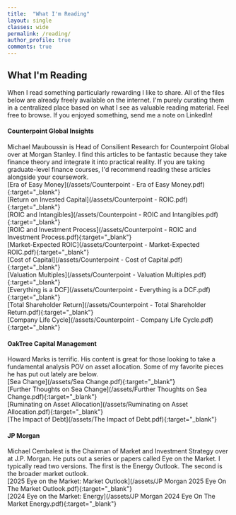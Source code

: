 ```yaml
---
title:  "What I'm Reading"
layout: single
classes: wide
permalink: /reading/
author_profile: true
comments: true
---
```


<h2> What I'm Reading </h2>
When I read something particularly rewarding I like to share. All of the files below are already freely available on the internet. I'm purely curating them in a centralized place based on what I see as valuable reading material. Feel free to browse. If you enjoyed something, send me a note on LinkedIn! <br>

#### Counterpoint Global Insights
Michael Mauboussin is Head of Consilient Research for Counterpoint Global over at Morgan Stanley. I find this articles to be fantastic because they take finance theory and integrate it into practical reality. If you are taking graduate-level finance courses, I'd recommend reading these articles alongside your coursework. <br>
[Era of Easy Money](/assets/Counterpoint - Era of Easy Money.pdf){:target="_blank"}
<br>
[Return on Invested Capital](/assets/Counterpoint - ROIC.pdf){:target="_blank"}
<br>
[ROIC and Intangibles](/assets/Counterpoint - ROIC and Intangibles.pdf){:target="_blank"}<br>
[ROIC and Investment Process](/assets/Counterpoint - ROIC and Investment Process.pdf){:target="_blank"}
<br>
[Market-Expected ROIC](/assets/Counterpoint - Market-Expected ROIC.pdf){:target="_blank"}
<br>
[Cost of Capital](/assets/Counterpoint - Cost of Capital.pdf){:target="_blank"}
<br>
[Valuation Multiples](/assets/Counterpoint - Valuation Multiples.pdf){:target="_blank"}
<br>
[Everything is a DCF](/assets/Counterpoint - Everything is a DCF.pdf){:target="_blank"}
<br>
[Total Shareholder Return](/assets/Counterpoint - Total Shareholder Return.pdf){:target="_blank"}
<br>
[Company Life Cycle](/assets/Counterpoint - Company Life Cycle.pdf){:target="_blank"}
<br>


#### OakTree Capital Management
Howard Marks is terrific. His content is great for those looking to take a fundamental analysis POV on asset allocation. Some of my favorite pieces he has put out lately are below. <br>
[Sea Change](/assets/Sea Change.pdf){:target="_blank"}
<br>
[Further Thoughts on Sea Change](/assets/Further Thoughts on Sea Change.pdf){:target="_blank"}
<br>
[Ruminating on Asset Allocation](/assets/Ruminating on Asset Allocation.pdf){:target="_blank"}
<br>
[The Impact of Debt](/assets/The Impact of Debt.pdf){:target="_blank"}
<br>

#### JP Morgan
Michael Cembalest is the Chairman of Market and Investment Strategy over at J.P. Morgan. He puts out a series or papers called Eye on the Market. I typically read two versions. The first is the Energy Outlook. The second is the broader market outlook. <br>
[2025 Eye on the Market: Market Outlook](/assets/JP Morgan 2025 Eye On The Market Outlook.pdf){:target="_blank"}
<br>
[2024 Eye on the Market: Energy](/assets/JP Morgan 2024 Eye On The Market Energy.pdf){:target="_blank"}
